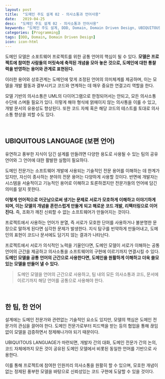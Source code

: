 ```yaml
---
layout: post
title:  "도메인 주도 설계 02 - 의사소통과 언어사용"
date:   2019-04-25
desc:  "도메인 주도 설계 02 - 의사소통과 언어사용"
keywords: "도메인 주도 설계, DDD, Domain, Domain Driven Design, UBIQUITOUS LANGUAGE"
categories: [Programming]
tags: [DDD, Domain, Domain Driven Design]
icon: icon-html
---
```


도메인 모델은 소포트웨어 프로젝트를 위한 공통 언어의 핵심이 될 수 있다. **모델은 프로젝트에 참여한 사람들의 머릿속에 축적된 개념을 모아 놓은 것으로, 도메인에 대한 통찰력을 반영하는 용어와 관계로 표현된다.**

이러한 용어와 상호관계는 도메인에 맞게 조정된 언어의 의미체계를 제공하며, 이는 모델을 개발 활동과 결부시키고 코드와 연계하는 데 매우 중요한 연결고리 역할을 한다.

모델 기반의 의사소통은 UML의 다이어그램으로 한정되어서는 안되고, 모든 의사소통 수단에 스며들 필요가 있다. 이렇게 해야 형식에 얽매이지 않는 의사통을 이룰 수 있고, 개발 문서의 유용성도 향상된다. 또한 코드 자체 혹은 해당 코드의 테스트를 토대로 의사소통 향상을 꾀할 수도 있다.

<br>

## UBIQUITOUS LANGUAGE (보편 언어)

유연하고 풍부한 지식이 담긴 설계를 만들려면 다양한 용도로 사용될 수 있는 팀의 공유 언어와 그 언어에 대한 활발한 실험이 필요하다.

도메인 전문가는 소프트웨어 개발에 사용되는 기술적인 전문 용어를 이해하는 데 한계가 있지만, 자신이 종사하는 분야의 전문 용어는 다양하게 사용할 것이다. 반면에 개발자는 시스템을 서술적이고 기능적인 용어로 이해하고 토론하겠지만 전문가들의 언어에 담긴 의미를 알지 못한다.

**이렇게 언어적으로 어긋남으로써 생기는 문제로 서로가 모호하게 이해하고 이야기하게 되며, 이는 모델의 개념을 혼란스럽게 만들게 되고 해로운 코드 개발, 리팩터링으로 이어진다.** 즉, 조화가 깨진 신뢰할 수 없는 소프트웨어가 만들어지는 것이다.

프로젝트에서 사용하는 언어가 분열, 즉 서로가 모호한 단어를 사용하거나 불분명한 문장으로 말하게 된다면 심각한 문제가 발생한다. 지식 탐구를 빈약하게 만들어내고, 도메인의 표현이 코드나 문서에도 담기지 않는 결과가 나타난다.

프로젝트에서 서로가 의식적인 노력을 기울인다면, 도메인 모델이 서로가 이해하는 공통 언어의 근간을 제공하고 의사소통을 소프트웨어의 구현에 이르기까지 연결시킬 수 있다. **도메인 모델을 공통 언어의 근간으로 사용한다면, 도메인을 원활하게 이해하고 더욱 쓸모 있는 모델을 만들어 낼 수 있다.**

> 도메인 모델을 언어의 근간으로 사용하고, 팀 내의 모든 의사소통과 코드, 문서에 이르기까지 해당 언어를 공통으로 사용해야 한다.

<br>

## 한 팀, 한 언어

설계에는 도메인 전문가와 관련없는 기술적인 요소도 있지만, 모델의 핵심은 도메인 전문가의 관심을 끌어야 한다. 도메인 전문가로부터 피드백을 받는 등의 협업을 통해 끊임없이 모델을 검증하면서 정제해나가야 되기 때문이다.

UBIQUITOUS LANGUAGE가 마련되면, 개발자 간의 대화, 도메인 전문가 간의 논의, 코드 자체에까지 모든 것이 공유된 도메인 모델에서 비롯된 동일한 언어를 기반으로 사용한다.

이를 통해 프로젝트에 참여한 인원끼리 의사소통을 원활히 할 수 있으며, 모호한 개념이 없는 정제된 풍부한 모델을 바탕으로 신뢰성있는 코드 구현에 도달할 수 있을 것이다.
